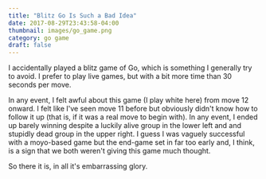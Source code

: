 ```yaml
---
title: "Blitz Go Is Such a Bad Idea"
date: 2017-08-29T23:43:58-04:00
thumbnail: images/go_game.png
category: go game
draft: false
---
```


I accidentally played a blitz game of Go, which is something I generally try to avoid. I prefer to play live games, but with a bit more time than 30 seconds per move.
<!--more-->

In any event, I felt awful about this game (I play white here) from move 12 onward. I felt like I've seen move 11 before but obviously didn't know how to follow it up (that is, if it was a real move to begin with). In any event, I ended up barely winning despite a luckily alive group in the lower left and and stupidly dead group in the upper right. I guess I was vaguely successful with a moyo-based game but the end-game set in far too early and, I think, is a sign that we both weren't giving this game much thought.


So there it is, in all it's embarrassing glory.

<div class="eidogo-player-auto" sgf="../../player/game.sgf"></div>
